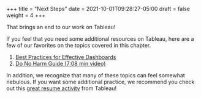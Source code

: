 +++
title = "Next Steps"
date = 2021-10-01T09:28:27-05:00
draft = false
weight = 4
+++

That brings an end to our work on Tableau! 

If you feel that you need some additional resources on Tableau, here are a few of our favorites on the topics covered in this chapter.

1. [Best Practices for Effective Dashboards](https://help.tableau.com/current/pro/desktop/en-us/dashboards_best_practices.htm)
1. [Do No Harm Guide (7:08 min video)](https://www.tableau.com/foundation/data-equity/do-no-harm)

In addition, we recognize that many of these topics can feel somewhat nebulous. If you want some additional practice, we recommend you check out this [great resume activity](https://www.tableau.com/blog/how-create-interactive-resume-tableau) from Tableau!

